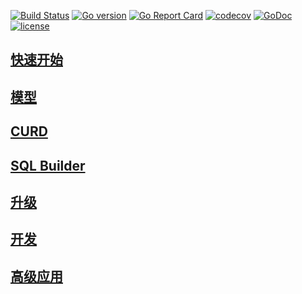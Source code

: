 [![Build Status](https://travis-ci.org/issue9/orm.svg?branch=master)](https://travis-ci.org/issue9/orm)
[![Go version](https://img.shields.io/badge/Go-1.10-brightgreen.svg?style=flat)](https://golang.org)
[![Go Report Card](https://goreportcard.com/badge/github.com/issue9/orm)](https://goreportcard.com/report/github.com/issue9/orm)
[![codecov](https://codecov.io/gh/issue9/orm/branch/master/graph/badge.svg)](https://codecov.io/gh/issue9/orm)
[![GoDoc](https://godoc.org/github.com/issue9/orm?status.svg)](https://godoc.org/github.com/issue9/orm)
[![license](https://img.shields.io/badge/license-MIT-brightgreen.svg?style=flat)](https://opensource.org/licenses/MIT)


## [快速开始](quick-start.md)

## [模型](model.md)

## [CURD](curd.md)

## [SQL Builder](sqlbuilder.md)

## [升级](upgrade.md)

## [开发](dialect.md)

## [高级应用](advance.md)

